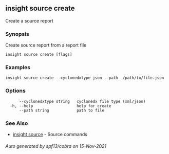 ## insight source create

Create a source report

### Synopsis

Create source report from a report file

```
insight source create [flags]
```

### Examples

```
insight source create --cyclonedxtype json --path  /path/to/file.json
```

### Options

```
      --cyclonedxtype string   cyclonedx file type (xml/json)
  -h, --help                   help for create
      --path string            path to file
```

### See Also

* [insight source](insight_source.md)	 - Source commands

###### Auto generated by spf13/cobra on 15-Nov-2021
